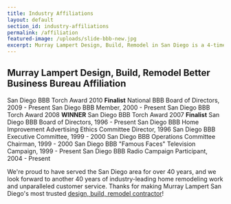 ```yaml
---
title: Industry Affiliations
layout: default
section_id: industry-affiliations
permalink: /affiliation
featured-image: /uploads/slide-bbb-new.jpg
excerpt: Murray Lampert Design, Build, Remodel in San Diego is a 4-time (Better Business Bureau) award winner. Proudly serving San Diego since 1975.
---
```


## Murray Lampert Design, Build, Remodel Better Business Bureau Affiliation

San Diego BBB Torch Award 2010 **Finalist**
National BBB Board of Directors, 2009 - Present
San Diego BBB Member, 2000 - Present
San Diego BBB Torch Award 2008 **WINNER**
San Diego BBB Torch Award 2007 **Finalist**
San Diego BBB Board of Directors, 1996 - Present
San Diego BBB Home Improvement Advertising Ethics Committee Director, 1996
San Diego BBB Executive Committee, 1999 - 2000
San Diego BBB Operations Committee Chairman, 1999 - 2000
San Diego BBB "Famous Faces" Television Campaign, 1999 - Present
San Diego BBB Radio Campaign Participant, 2004 - Present

We're proud to have served the San Diego area for over 40 years, and we look forward to another 40 years of industry-leading home remodeling work and unparalleled customer service. Thanks for making Murray Lampert San Diego's most trusted [design, build, remodel contractor](/)!
